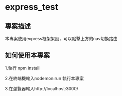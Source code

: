 # express_test

## 專案描述
本專案使用express框架架設，可以點擊上方的nav切換路由

## 如何使用本專案

1.執行 npm install

2.在終端機輸入nodemon run 執行本專案

3.在瀏覽器輸入http://localhost:3000/
